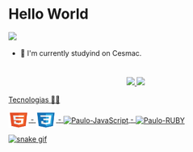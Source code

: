# Hello World 
<img src="https://raw.githubusercontent.com/kaueMarques/kaueMarques/master/hi.gif" height="30px">

- 🔭 I'm currently studyind on Cesmac.
#

<div align="center">
  <a href="https://github.com/PHenrique01">
  <img height="180em" src="https://github-readme-stats.vercel.app/api?username=PHenrique01&show_icons=true&theme=dark&include_all_commits=true&count_private=true"/>
  <img height="180em" src="https://github-readme-stats.vercel.app/api/top-langs/?username=PHenrique01&layout=compact&langs_count=7&theme=dark"/>
</div>
<br>
Tecnologias 👨‍💻
<div style="display: inline_block"><br>
  <img align="center" alt="Paulo-HTML" height="30" width="40" src="https://raw.githubusercontent.com/devicons/devicon/master/icons/html5/html5-original.svg">
  <span>-</span>
  <img align="center" alt="Paulo-CSS" height="30" width="40" src="https://raw.githubusercontent.com/devicons/devicon/master/icons/css3/css3-original.svg">
  <span>-</span>
  <img align="center" alt="Paulo-JavaScript" height="30" width="40" src="https://cdn.jsdelivr.net/gh/devicons/devicon/icons/javascript/javascript-original.svg"/>
  <span>-</span>
  <img align="center" alt="Paulo-RUBY" height="30" width="40" src="https://cdn.jsdelivr.net/gh/devicons/devicon/icons/ruby/ruby-original.svg"/> 
</div>

![snake gif](https://github.com/PHenrique01/PHenrique01/blob/output/github-contribution-grid-snake.svg)
